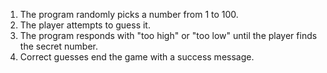 1. The program randomly picks a number from 1 to 100.
2. The player attempts to guess it.
3. The program responds with "too high" or "too low" until the player finds the secret number.
4. Correct guesses end the game with a success message.
